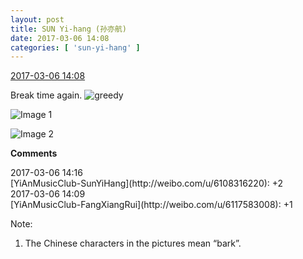 ```yaml
---
layout: post
title: SUN Yi-hang (孙亦航)
date: 2017-03-06 14:08
categories: [ 'sun-yi-hang' ]
---
```


<div class="weibo-info">
  <a href="http://weibo.com/6108316220/EyGwAyQ32">2017-03-06 14:08</a>
</div>

Break time again. ![greedy](http://img.t.sinajs.cn/t4/appstyle/expression/ext/normal/a5/cza_org.gif)

<!-- more -->

![Image 1](https://wx3.sinaimg.cn/mw690/006FnS5mgy1fde8tu7phxj30hs0gx0th.jpg)

![Image 2](https://wx2.sinaimg.cn/mw690/006FnS5mgy1fde8tx15axj30hs0hsadk.jpg)  

**Comments**

<div class="weibo-info">2017-03-06 14:16</div>
[YiAnMusicClub-SunYiHang](http://weibo.com/u/6108316220): +2

<div class="weibo-info">2017-03-06 14:09</div>
[YiAnMusicClub-FangXiangRui](http://weibo.com/u/6117583008): +1

Note:
1. The Chinese characters in the pictures mean “bark”.
